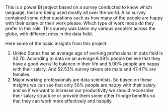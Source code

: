 This is a power BI project based on a survey conducted to know which language, tool are being used mostly all over the world.
Also survey contained some other questions such as how many of the people are happy with their salary or their work please.
Which type of work mode do they prefer in this role. 
This survey was taken my various people's across the globe, with different roles in the data field.

Here some of the basic insights from this project:
1. United States has an average age of working professional in data field is 30.70. According to data on an average 6.39% people believe that they have a good work/life balance in their life and 5.00% people are happy with their salary. And 52.53% survey takers are male and 47.47% are females. 
2. Major working professionals are data scientists.
So based on these insights we can see that only 50% people are happy with their salary and so if we want to increase our productivity we should reconsider their salary structure or provide them some other frindge benefits so that they can work more effectively and happily.

